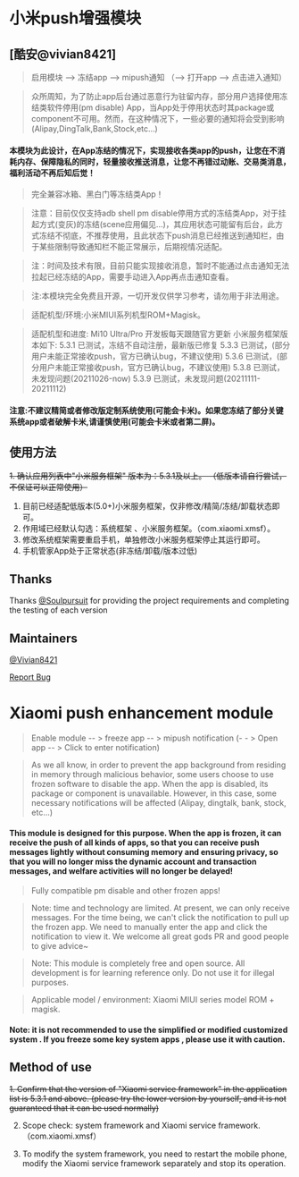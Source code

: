 # 小米push增强模块
## [酷安@vivian8421]

> 启用模块 --> 冻结app --> mipush通知 （--> 打开app --> 点击进入通知）

> 众所周知，为了防止app后台通过恶意行为驻留内存，部分用户选择使用冻结类软件停用(pm disable) App，当App处于停用状态时其package或component不可用。然而，在这种情况下，一些必要的通知将会受到影响(Alipay,DingTalk,Bank,Stock,etc...)
> 


#### 本模块为此设计，在App冻结的情况下，实现接收各类app的push，让您在不消耗内存、保障隐私的同时，轻量接收推送消息，让您不再错过动账、交易类消息，福利活动不再后知后觉！

> 完全兼容冰箱、黑白门等冻结类App！

> 注意：目前仅仅支持adb shell pm disable停用方式的冻结类App，对于挂起方式(变灰)的冻结(scene应用偏见...)，其应用状态可能留有后台，此方式冻结不彻底，不推荐使用，且此状态下push消息已经推送到通知栏，由于某些限制导致通知栏不能正常展示，后期视情况适配。

> 注：时间及技术有限，目前只能实现接收消息，暂时不能通过点击通知无法拉起已经冻结的App，需要手动进入App再点击通知查看。

> 注:本模块完全免费且开源，一切开发仅供学习参考，请勿用于非法用途。

> 适配机型/环境:小米MIUI系列机型ROM+Magisk。

> 适配机型和进度:
> Mi10 Ultra/Pro 开发板每天跟随官方更新 小米服务框架版本如下:
> 5.3.1 已测试，冻结不自动注册，最新版已修复
> 5.3.3 已测试，(部分用户未能正常接收push，官方已确认bug，不建议使用)
> 5.3.6 已测试，(部分用户未能正常接收push，官方已确认bug，不建议使用)
> 5.3.8 已测试，未发现问题(20211026-now)
> 5.3.9 已测试，未发现问题(20211111-20211112)

#### 注意:不建议精简或者修改版定制系统使用(可能会卡米)。如果您冻结了部分关键系统app或者破解卡米,请谨慎使用(可能会卡米或者第二屏)。
## 使用方法
~~1. 确认应用列表中"小米服务框架" 版本为：5.3.1及以上。 （低版本请自行尝试，不保证可以正常使用）~~
1. 目前已经适配低版本(5.0+)小米服务框架，仅非修改/精简/冻结/卸载状态即可。
2. 作用域已经默认勾选：系统框架 、小米服务框架。（com.xiaomi.xmsf）。
3. 修改系统框架需要重启手机，单独修改小米服务框架停止其运行即可。
4. 手机管家App处于正常状态(非冻结/卸载/版本过低)

## Thanks

Thanks [@Soulpursuit](https://github.com/soulpursuit)  for providing the project requirements and completing the testing of each version 

## Maintainers

[@Vivian8421](https://github.com/vivian8421)

[Report Bug](https://github.com/vivian8421/MiPush-Enhance/issues)





 # Xiaomi push enhancement module

> Enable module -- > freeze app -- > mipush notification (- - > Open app -- > Click to enter notification)

>As we all know, in order to prevent the app background from residing in memory through malicious behavior, some users choose to use frozen software to disable the app. When the app is disabled, its package or component is unavailable. However, in this case, some necessary notifications will be affected (Alipay, dingtalk, bank, stock, etc...)

> 

#### This module is designed for this purpose. When the app is frozen, it can receive the push of all kinds of apps, so that you can receive push messages lightly without consuming memory and ensuring privacy, so that you will no longer miss the dynamic account and transaction messages, and welfare activities will no longer be delayed!

> Fully compatible pm disable and other frozen apps!

> Note: time and technology are limited. At present, we can only receive messages. For the time being, we can't click the notification to pull up the frozen app. We need to manually enter the app and click the notification to view it. We welcome all great gods PR and good people to give advice~

> Note: This module is completely free and open source. All development is for learning reference only. Do not use it for illegal purposes.

> Applicable model / environment: Xiaomi MIUI series model ROM + magisk.

#### Note: it is not recommended to use the simplified or modified customized system . If you freeze some key system apps , please use it with caution.

## Method of use

~~1. Confirm that the version of "Xiaomi service framework" in the application list is 5.3.1 and above. (please try the lower version by yourself, and it is not guaranteed that it can be used normally)~~

2. Scope check: system framework and Xiaomi service framework. （com.xiaomi.xmsf）

3. To modify the system framework, you need to restart the mobile phone, modify the Xiaomi service framework separately and stop its operation.

